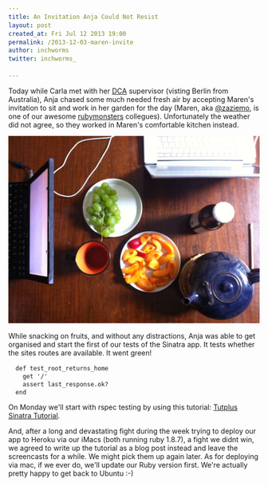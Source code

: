 ```yaml
---
title: An Invitation Anja Could Not Resist
layout: post
created_at: Fri Jul 12 2013 19:00
permalink: /2013-12-03-maren-invite
author: inchworms
twitter: inchworms_

---
```


Today while Carla met with her [DCA](http://handbook.uts.edu.au/courses/c02020.html) supervisor (visting Berlin from Australia), Anja chased some much needed fresh air by accepting Maren's invitation to sit and work in her garden for the day (Maren, aka [@zaziemo](https://twitter.com/zaziemo), is one of our awesome [rubymonsters](https://github.com/rubymonsters) collegues). Unfortunately the weather did not agree, so they worked in Maren's comfortable kitchen instead.

![Marens kitchen](/images/marens_kitchen.jpg)

While snacking on fruits, and without any distractions, Anja was able to get organised and start the first of our tests of the Sinatra app. It tests whether the sites routes are available. It went green! 

      def test_root_returns_home
        get '/'
        assert last_response.ok?
      end

On Monday we'll start with rspec testing by using this tutorial: 
[Tutplus Sinatra Tutorial](http://net.tutsplus.com/tutorials/ruby/how-to-integrate-rspec-into-a-sinatra-app/). 

And, after a long and devastating fight during the week trying to deploy our app to Heroku via our iMacs (both running ruby 1.8.7), a fight we didnt win, we agreed to write up the tutorial as a blog post instead and leave the screencasts for a while. We might pick them up again later. As for deploying via mac, if we ever do, we'll update our Ruby version first. We're actually pretty happy to get back to Ubuntu :-)
